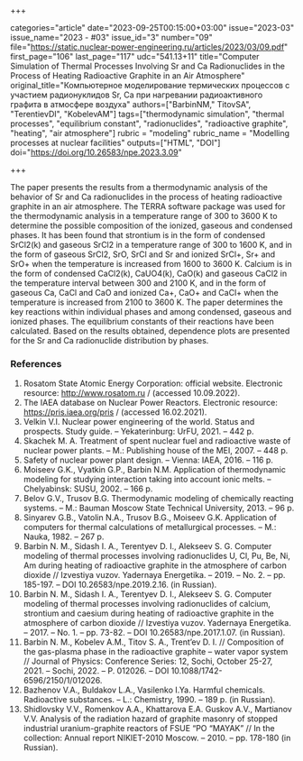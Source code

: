 +++

categories="article"
date="2023-09-25T00:15:00+03:00"
issue="2023-03"
issue_name="2023 - #03"
issue_id="3"
number="09"
file="https://static.nuclear-power-engineering.ru/articles/2023/03/09.pdf"
first_page="106"
last_page="117"
udc="541.13+11"
title="Computer Simulation of Thermal Processes Involving Sr and Ca Radionuclides in the Process of Heating Radioactive Graphite in an Air Atmosphere"
original_title="Компьютерное моделирование термических процессов с участием радионуклидов Sr, Ca при нагревании радиоактивного графита в атмосфере воздуха"
authors=["BarbinNM," TitovSA", "TerentievDI", "KobelevAM"]
tags=["thermodynamic simulation", "thermal processes", "equilibrium constant", "radionuclides", "radioactive graphite", "heating", "air atmosphere"]
rubric = "modeling"
rubric_name = "Modelling processes at nuclear facilities"
outputs=["HTML", "DOI"]
doi="https://doi.org/10.26583/npe.2023.3.09"

+++

The paper presents the results from a thermodynamic analysis of the behavior of Sr and Ca radionuclides in the process of heating radioactive graphite in an air atmosphere. The TERRA software package was used for the thermodynamic analysis in a temperature range of 300 to 3600 K to determine the possible composition of the ionized, gaseous and condensed phases. It has been found that strontium is in the form of condensed SrCl2(k) and gaseous SrCl2 in a temperature range of 300 to 1600 K, and in the form of gaseous SrCl2, SrO, SrCl and Sr and ionized SrCl+, Sr+ and SrO+ when the temperature is increased from 1600 to 3600 K. Calcium is in the form of condensed CaCl2(k), CaUO4(k), CaO(k) and gaseous CaCl2 in the temperature interval between 300 and 2100 K, and in the form of gaseous Ca, CaCl and CaO and ionized Ca+, CaO+ and CaCl+ when the temperature is increased from 2100 to 3600 K. The paper determines the key reactions within individual phases and among condensed, gaseous and ionized phases. The equilibrium constants of their reactions have been calculated. Based on the results obtained, dependence plots are presented for the Sr and Ca radionuclide distribution by phases.

### References

1. Rosatom State Atomic Energy Corporation: official website. Electronic resource: http://www.rosatom.ru / (accessed 10.09.2022).
2. The IAEA database on Nuclear Power Reactors. Electronic resource: https://pris.iaea.org/pris / (accessed 16.02.2021).
3. Velkin V.I. Nuclear power engineering of the world. Status and prospects. Study guide. – Yekaterinburg: UrFU, 2021. – 442 p.
4. Skachek M. A. Treatment of spent nuclear fuel and radioactive waste of nuclear power plants. – M.: Publishing house of the MEI, 2007. – 448 p.
5. Safety of nuclear power plant design. – Vienna: IAEA, 2016. – 116 p.
6. Moiseev G.K., Vyatkin G.P., Barbin N.M. Application of thermodynamic modeling for studying interaction taking into account ionic melts. – Chelyabinsk: SUSU, 2002. – 166 p.
7. Belov G.V., Trusov B.G. Thermodynamic modeling of chemically reacting systems. – M.: Bauman Moscow State Technical University, 2013. – 96 p.
8. Sinyarev G.B., Vatolin N.A., Trusov B.G., Moiseev G.K. Application of computers for thermal calculations of metallurgical processes. – M.: Nauka, 1982. – 267 p.
9. Barbin N. M., Sidash I. A., Terentyev D. I., Alekseev S. G. Computer modeling of thermal processes involving radionuclides U, Cl, Pu, Be, Ni, Am during heating of radioactive graphite in the atmosphere of carbon dioxide // Izvestiya vuzov. Yadernaya Energetika. – 2019. – No. 2. – pp. 185-197. – DOI 10.26583/npe.2019.2.16. (in Russian).
10. Barbin N. M., Sidash I. A., Terentyev D. I., Alekseev S. G. Computer modeling of thermal processes involving radionuclides of calcium, strontium and caesium during heating of radioactive graphite in the atmosphere of carbon dioxide // Izvestiya vuzov. Yadernaya Energetika. – 2017. – No. 1. – pp. 73-82. – DOI 10.26583/npe.2017.1.07. (in Russian).
11. Barbin N. M., Kobelev A.M., Titov S. A., Trent’ev D. I. // Composition of the gas-plasma phase in the radioactive graphite – water vapor system // Journal of Physics: Conference Series: 12, Sochi, October 25-27, 2021. – Sochi, 2022. – P. 012026. – DOI 10.1088/1742-6596/2150/1/012026.
12. Bazhenov V.A., Buldakov L.A., Vasilenko I.Ya. Harmful chemicals. Radioactive substances. – L.: Chemistry, 1990. – 189 p. (in Russian).
13. Shidlovsky V.V., Romenkov A.A., Khattarova E.A. Guskov A.V., Martianov V.V. Analysis of the radiation hazard of graphite masonry of stopped industrial uranium-graphite reactors of FSUE “PO “MAYAK” // In the collection: Annual report NIKIET-2010 Moscow. – 2010. – pp. 178-180 (in Russian).